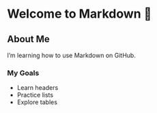 # Welcome to Markdown 👋

## About Me
I’m learning how to use Markdown on GitHub.

### My Goals
- Learn headers
- Practice lists
- Explore tables
